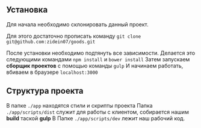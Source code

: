 ## Установка

Для начала необходимо склонировать данный проект.

Для этого достаточно прописать команду `git clone git@github.com:zidein07/goods.git`

После установки необходимо подтянуть все зависимости.
Делается это следующими командами `npm install` и `bower install`
Затем запускаем **сборщик проектов** с помощью команды `gulp`
И начинаем работать, вбиваем в браузере `localhost:3000`
## Структура проекта

В папке `./app` находятся стили и скрипты проекта
Папка `./app/scripts/dist` служит для работы с клиентом, собирается нашим **build** таской **gulp**
В Папке `./app/scripts/dev` лежит наш рабочий код.
